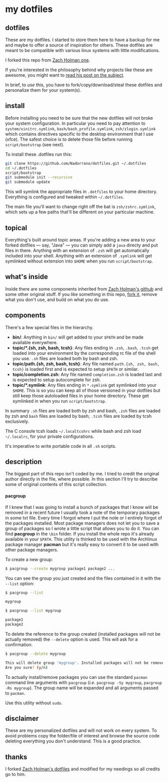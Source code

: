 # my dotfiles

## dotfiles

These are my dotfiles. I started to store them here to have a backup for me and maybe to offer a source of inspiration for others. These dotfiles are meant to be compatible with various linux systems with little modifications.

I forked this repo from [Zach Holman one](https://github.com/holman/dotfiles).

If you're interested in the philosophy behind why projects like these are
awesome, you might want to [read his post on the
subject](http://zachholman.com/2010/08/dotfiles-are-meant-to-be-forked/).

In brief, to *use* this, you have to fork/copy/download/steal these dotfiles and personalize them for your system(s).

## install

Before installing you need to be sure that the new dotfiles will not broke your system configuration. In particular you need to pay attention to
`system/xinitrc.symlink`, `bash/bash_profile.symlink`, `zsh/zlogin.symlink`
 which contains directives specific to the desktop environment that I use (xfce). The safest choice is to delete those file before running `script/bootstrap` (see next).

To install these .dotfiles run this:

```sh
git clone https://github.com/Nadorrano/dotfiles.git ~/.dotfiles
cd ~/.dotfiles
script/bootstrap
git submodule init --recursive
git submodule update
```

This will symlink the appropriate files in `.dotfiles` to your home directory.
Everything is configured and tweaked within `~/.dotfiles`.

The main file you'll want to change right off the bat is `zsh/zshrc.symlink`,
which sets up a few paths that'll be different on your particular machine.

## topical

Everything's built around topic areas. If you're adding a new area to your
forked dotfiles — say, "Java" — you can simply add a `java` directy and put
files in there. Anything with an extension of `.zsh` will get automatically
included into your shell. Anything with an extension of `.symlink` will get
symlinked without extension into `$HOME` when you run `script/bootstrap`.

## what's inside

Inside there are some components inherited from
[Zach Holman's github](https://github.com/holman/dotfiles) and some other
original stuff. If you like something in this repo,
[fork it](https://github.com/Nadorrano/dotfiles/fork),
remove what you don't use, and build on what you do use.

## components

There's a few special files in the hierarchy.

- **bin/**: Anything in `bin/` will get added to your `$PATH` and be made
  available everywhere.
- **topic/\*.{sh, zsh, bash, tcsh}**: Any files ending in `.zsh`, `.bash`,
 `.tcsh` get loaded into your environment by the corresponding rc file
 of the shell you use. `.sh` files are loaded both by bash and zsh.
- **topic/path.{sh, zsh, bash, tcsh}**: Any file named `path.{sh, zsh, bash, tcsh}` is loaded first and is expected to setup `$PATH` or similar.
- **topic/completion.zsh**: Any file named `completion.zsh` is loaded
  last and is expected to setup autocomplete for zsh.
- **topic/\*.symlink**: Any files ending in `*.symlink` get symlinked into
  your `$HOME`. This is so you can keep all of those versioned in your dotfiles
  but still keep those autoloaded files in your home directory. These get
  symlinked in when you run `script/bootstrap`.

In summary `.sh` files are loaded both by zsh and bash, `.zsh` files are loaded by zsh and `bash` files are loaded by bash; `.tcsh` files are loaded by tcsh exclusively.

The C console tcsh loads `~/.localtcshrc` while bash and zsh load `~/.localrc`, for your private configurations.

It's imperative to write portable code in all `.sh` scripts.

## description

The biggest part of this repo isn't coded by me. I tried to credit the original author directly in the file, where possible.
In this section I'll try to describe some of original contents of this script collection.

#### pacgroup

If I knew that I was going to install a bunch of packages that I know
will be removed in a recent future I usually took a note of the
temporary packages in some txt file. Every time I forgot where I put the
note or I entirely forgot of the packages installed. Most package managers
does not let you to save a group of packages so I wrote a little
script that allows you to do it. You can find **pacgroup** in the `\bin` folder.
If you install the whole repo it's already available in your `$PATH`.
This utility is thinked to be used with the Archlinux package manager **pacman**
but it's really easy to convert it to be used with other package managers.


To create a new group:

```sh
$ pacgroup --create mygroup package1 package2 ...
```

You can see the group you just created and the files contained in it with the `--list` option:
```sh
$ pacgroup --list

mygroup

$ pacgroup --list mygroup

package1
package2

```

To delete the reference to the group created (installed packages will not be actually removed) the `--delete` option is used. This will ask for a confirmation.

```sh
$ pacgroup --delete mygroup

This will delete group 'mygroup'. Installed packages will not be removed.
Are you sure? (y/n)
```

To actually install/remove packages you can use the standard `pacman` command line arguments with `pacgroup` (*i.e.* `pacgroup -Sy mygroup`, `pacgroup -Rs mygroup`).
The group name will be expanded and all arguments passed to `pacman`.

Use this utility without `sudo`.

## disclaimer

These are my personalized dotfiles and will not work on every system. To avoid problems copy the folder/file of interest and browse the source code deleting everything you don't understand. This is a good practice.

## thanks

I forked [Zach Holman's dotfiles](https://github.com/holman/dotfiles) and modified for my needings so all credits go to him.


